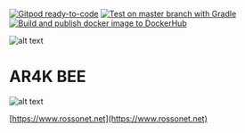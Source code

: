 [![Gitpod ready-to-code](https://img.shields.io/badge/Gitpod-ready--to--code-blue?logo=gitpod)](https://gitpod.io/#https://github.com/rossonet/ar4k-bee)
[![Test on master branch with Gradle](https://github.com/rossonet/ar4k-bee/actions/workflows/test-on-master-with-gradle.yml/badge.svg)](https://github.com/rossonet/ar4k-bee/actions/workflows/test-on-master-with-gradle.yml)
[![Build and publish docker image to DockerHub](https://github.com/rossonet/ar4k-bee/actions/workflows/publish-to-dockerhub.yml/badge.svg)](https://github.com/rossonet/ar4k-bee/actions/workflows/publish-to-dockerhub.yml)

![alt text](https://raw.githubusercontent.com/rossonet/ar4k-bee/master/artwork/bee_logo.png "Ar4k Bee logo")

# AR4K BEE




![alt text](https://app.rossonet.net/wp-content/uploads/2021/10/rossonet-logo_280_115.png "Rossonet")

[https://www.rossonet.net](https://www.rossonet.net)

